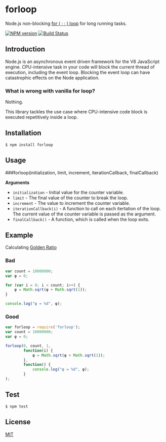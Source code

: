 forloop
=======

Node.js non-blocking [for ( ; ; ) loop](https://developer.mozilla.org/en-US/docs/Web/JavaScript/Reference/Statements/for) for long running tasks.

  [![NPM version](https://img.shields.io/npm/v/forloop.svg?style=flat)](https://www.npmjs.org/package/forloop)
  [![Build Status](https://img.shields.io/travis/palanik/forloop.svg?style=flat)](https://travis-ci.org/palanik/forloop)

## Introduction
Node.js is an asynchronous event driven framework for the V8 JavaScript engine. CPU-intensive task in your code will block the current thread of execution, including the event loop. Blocking the event loop can have catastrophic effects on the Node application.

### What is wrong with vanilla for loop?
Nothing. 

This library tackles the use case where CPU-intensive code block is executed repetitively inside a loop.

## Installation
```
$ npm install forloop
```

## Usage

###forloop(initialization, limit, increment, iterationCallback, finalCallback)

__Arguments__

* `initialization` - Initial value for the counter variable.
* `limit` - The final value of the counter to break the loop.
* `increment` - The value to increment the counter variable.
* `iterationCallback(i)` - A function to call on each itertation of the loop.
  The current value of the counter variable is passed as the argument.
* `finalCallback()` - A function, which is called when the loop exits.

## Example
Calculating [Golden Ratio](http://demonstrations.wolfram.com/NestedSquareRootRepresentationOfTheGoldenRatio/)

### Bad
```js
var count = 10000000;
var φ = 0;

for (var i = 0; i < count; i++) {
    φ = Math.sqrt(φ + Math.sqrt(1));
}

console.log("φ = %d", φ);
```

### Good
```js
var forloop = require('forloop');
var count = 10000000;
var φ = 0;

forloop(0, count, 1,
        function(i) {
            φ = Math.sqrt(φ + Math.sqrt(1));
        },
        function() {
            console.log("φ = %d", φ);
        }
);
```

## Test

    $ npm test

## License

  [MIT](LICENSE)
